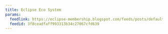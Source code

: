 ```yaml
---
title: Eclipse Eco System
params:
  feedlink: https://eclipse-membership.blogspot.com/feeds/posts/default?alt=rss
  feedid: 3f8ceadfaff993313b34c27067cfd639
---
```

